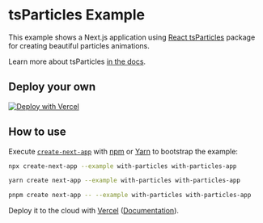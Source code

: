 # tsParticles Example

This example shows a Next.js application using [React tsParticles](https://github.com/matteobruni/tsparticles/tree/main/components/react) package for creating beautiful particles animations.

Learn more about tsParticles [in the docs](https://particles.js.org/docs).

## Deploy your own

[![Deploy with Vercel](https://vercel.com/button)](https://vercel.com/new/clone?repository-url=https://github.com/vercel/next.js/tree/canary/examples/with-particles&project-name=with-particles&repository-name=with-particles)

## How to use

Execute [`create-next-app`](https://github.com/vercel/next.js/tree/canary/packages/create-next-app) with [npm](https://docs.npmjs.com/cli/init) or [Yarn](https://yarnpkg.com/lang/en/docs/cli/create/) to bootstrap the example:

```bash
npx create-next-app --example with-particles with-particles-app
```

```bash
yarn create next-app --example with-particles with-particles-app
```

```bash
pnpm create next-app -- --example with-particles with-particles-app
```

Deploy it to the cloud with [Vercel](https://vercel.com/new?utm_source=github&utm_medium=readme&utm_campaign=next-example) ([Documentation](https://nextjs.org/docs/deployment)).
